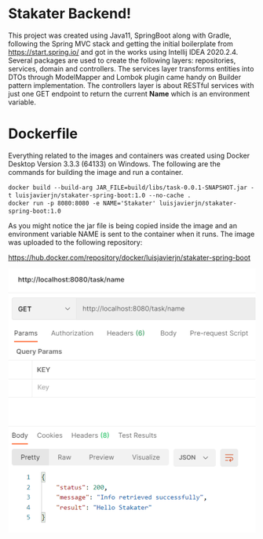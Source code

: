 # Stakater Backend!

This project was created using Java11, SpringBoot along with Gradle, following the Spring MVC stack and getting the initial boilerplate from https://start.spring.io/ and got in the works using Intellij IDEA 2020.2.4. Several packages are used to create the following layers: repositories, services, domain and controllers. The services layer transforms entities into DTOs through ModelMapper and Lombok plugin came handy on Builder pattern implementation. The controllers layer is about RESTful services with just one GET endpoint to return the current **Name** which is an environment variable.

# Dockerfile

Everything related to the images and containers was created using Docker Desktop Version 3.3.3 (64133) on Windows. The following are the commands for building the image and run a container.
```
docker build --build-arg JAR_FILE=build/libs/task-0.0.1-SNAPSHOT.jar -t luisjavierjn/stakater-spring-boot:1.0 --no-cache .
docker run -p 8080:8080 -e NAME='Stakater' luisjavierjn/stakater-spring-boot:1.0
```
As you might notice the jar file is being copied inside the image and an environment variable NAME is sent to the container when it runs. The image was uploaded to the following repository:

https://hub.docker.com/repository/docker/luisjavierjn/stakater-spring-boot

![GET Endpoint](src/main/resources/static/get-endpoint.PNG)

